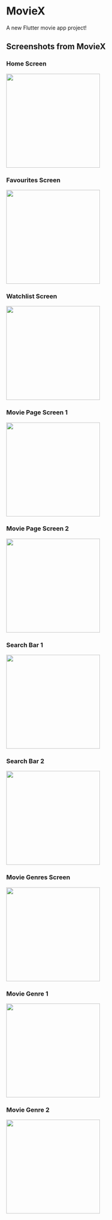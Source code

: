 # MovieX

A new Flutter movie app project!

## Screenshots from MovieX

### Home Screen
<img src="assets/images/home_screen.png" width="250" />

### Favourites Screen
<img src="assets/images/favourites_screen.png" width="250" />

### Watchlist Screen
<img src="assets/images/watchlist_screen.png" width="250" />

### Movie Page Screen 1
<img src="assets/images/movie_page_screen_1.png" width="250" />

### Movie Page Screen 2
<img src="assets/images/movie_page_screen_2.png" width="250" />

### Search Bar 1
<img src="assets/images/search_bar_1.png" width="250" />

### Search Bar 2
<img src="assets/images/search_bar_2.png" width="250" />

### Movie Genres Screen
<img src="assets/images/movie_genres.png" width="250" />

### Movie Genre 1
<img src="assets/images/movie_genre_1.png" width="250" />

### Movie Genre 2
<img src="assets/images/movie_genre_2.png" width="250" />
